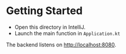 # Getting Started

* Open this directory in IntelliJ.
* Launch the main function in `Application.kt`

The backend listens on [http://localhost:8080](http://localhost:8080).
